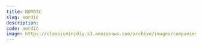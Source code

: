 ```yaml
---
title: NORDIC
slug: nordic
description:
code: nordic
image: https://classicminidiy.s3.amazonaws.com/archive/images/companies/wp21544895_06.png
---
```


<!-- Content of the page -->

##

    
